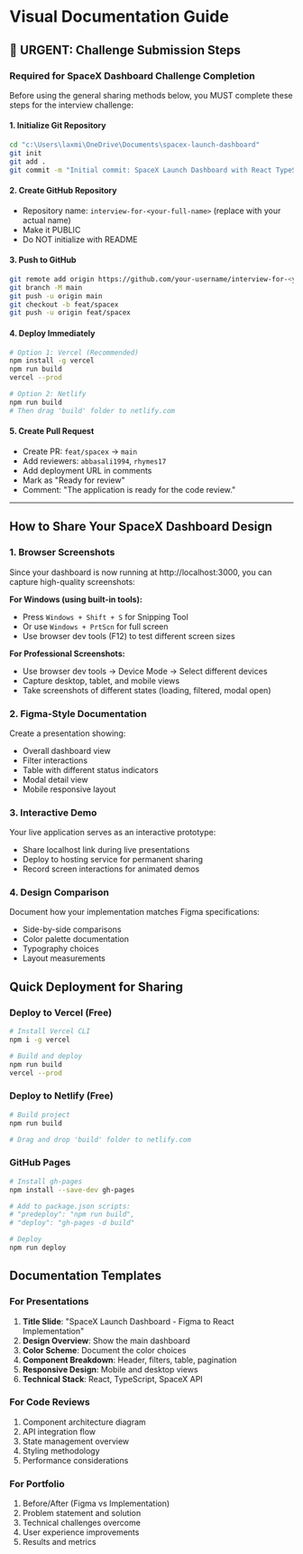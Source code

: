 # Visual Documentation Guide

## 🚨 **URGENT: Challenge Submission Steps**

### **Required for SpaceX Dashboard Challenge Completion**

Before using the general sharing methods below, you MUST complete these steps for the interview challenge:

#### 1. **Initialize Git Repository**

```bash
cd "c:\Users\laxmi\OneDrive\Documents\spacex-launch-dashboard"
git init
git add .
git commit -m "Initial commit: SpaceX Launch Dashboard with React TypeScript"
```

#### 2. **Create GitHub Repository**

- Repository name: `interview-for-<your-full-name>` (replace with your actual name)
- Make it PUBLIC
- Do NOT initialize with README

#### 3. **Push to GitHub**

```bash
git remote add origin https://github.com/your-username/interview-for-<your-full-name>.git
git branch -M main
git push -u origin main
git checkout -b feat/spacex
git push -u origin feat/spacex
```

#### 4. **Deploy Immediately**

```bash
# Option 1: Vercel (Recommended)
npm install -g vercel
npm run build
vercel --prod

# Option 2: Netlify
npm run build
# Then drag 'build' folder to netlify.com
```

#### 5. **Create Pull Request**

- Create PR: `feat/spacex` → `main`
- Add reviewers: `abbasali1994`, `rhymes17`
- Add deployment URL in comments
- Mark as "Ready for review"
- Comment: "The application is ready for the code review."

---

## How to Share Your SpaceX Dashboard Design

### 1. **Browser Screenshots**

Since your dashboard is now running at http://localhost:3000, you can capture high-quality screenshots:

**For Windows (using built-in tools):**

- Press `Windows + Shift + S` for Snipping Tool
- Or use `Windows + PrtScn` for full screen
- Use browser dev tools (F12) to test different screen sizes

**For Professional Screenshots:**

- Use browser dev tools → Device Mode → Select different devices
- Capture desktop, tablet, and mobile views
- Take screenshots of different states (loading, filtered, modal open)

### 2. **Figma-Style Documentation**

Create a presentation showing:

- Overall dashboard view
- Filter interactions
- Table with different status indicators
- Modal detail view
- Mobile responsive layout

### 3. **Interactive Demo**

Your live application serves as an interactive prototype:

- Share localhost link during live presentations
- Deploy to hosting service for permanent sharing
- Record screen interactions for animated demos

### 4. **Design Comparison**

Document how your implementation matches Figma specifications:

- Side-by-side comparisons
- Color palette documentation
- Typography choices
- Layout measurements

## Quick Deployment for Sharing

### Deploy to Vercel (Free)

```bash
# Install Vercel CLI
npm i -g vercel

# Build and deploy
npm run build
vercel --prod
```

### Deploy to Netlify (Free)

```bash
# Build project
npm run build

# Drag and drop 'build' folder to netlify.com
```

### GitHub Pages

```bash
# Install gh-pages
npm install --save-dev gh-pages

# Add to package.json scripts:
# "predeploy": "npm run build",
# "deploy": "gh-pages -d build"

# Deploy
npm run deploy
```

## Documentation Templates

### For Presentations

1. **Title Slide**: "SpaceX Launch Dashboard - Figma to React Implementation"
2. **Design Overview**: Show the main dashboard
3. **Color Scheme**: Document the color choices
4. **Component Breakdown**: Header, filters, table, pagination
5. **Responsive Design**: Mobile and desktop views
6. **Technical Stack**: React, TypeScript, SpaceX API

### For Code Reviews

1. Component architecture diagram
2. API integration flow
3. State management overview
4. Styling methodology
5. Performance considerations

### For Portfolio

1. Before/After (Figma vs Implementation)
2. Problem statement and solution
3. Technical challenges overcome
4. User experience improvements
5. Results and metrics
